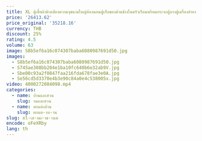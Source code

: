 ```yaml
---
title: XL ตู้เสื้อผ้าข้างเตียงความจุขนาดใหญ่ห้องนอนตู้เก็บของด้านข้างในครัวเรือนพร้อมกระจกตู้บางตู้เครื่องสําอาง
price: '26413.62'
price_original: '35218.16'
currency: THB
discount: 25%
rating: 4.5
volume: 63
image: S8b5ef6a16c074307baba6080987691d50.jpg
images:
  - S8b5ef6a16c074307baba6080987691d50.jpg
  - S745ae308bb204e1ba10fc640b6e32ab9V.jpg
  - Sbe00c93a2f0847faa216fda678fae3e0A.jpg
  - Se56cd5d3370e4b3e90c84a0e4c538005x.jpg
video: 4000272084098.mp4
categories:
  - name: บ้านและสวน
    slug: านและสวน
  - name: ตกแต่งบ้าน
    slug: ตกแต-งบ-าน
slug: xl-เส-อผ-าข-างเต
encode: oFeXRby
lang: th
---
```

  
